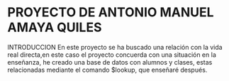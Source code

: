# PROYECTO DE ANTONIO MANUEL AMAYA QUILES

INTRODUCCION
En este proyecto se ha buscado una relación con la vida real directa,en este caso el
proyecto concuerda con una situación en la enseñanza, he creado una base de datos
con alumnos y clases, estas relacionadas mediante el comando $lookup, que enseñaré
después.
